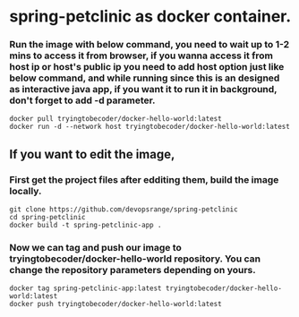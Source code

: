 # spring-petclinic as docker container.


### Run the image with below command, you need to wait up to 1-2 mins to access it from browser, if you wanna access it from host ip or host's public ip you need to add host option just like below command, and while running since this is an designed as interactive java app, if you want it to run it in background, don't forget to add -d parameter.
    
    docker pull tryingtobecoder/docker-hello-world:latest
    docker run -d --network host tryingtobecoder/docker-hello-world:latest

## If you want to edit the image,

### First get the project files after edditing them, build the image locally.

    git clone https://github.com/devopsrange/spring-petclinic
    cd spring-petclinic
    docker build -t spring-petclinic-app .
    
### Now we can tag and push our image to tryingtobecoder/docker-hello-world repository. You can change the repository parameters depending on yours.
    
    docker tag spring-petclinic-app:latest tryingtobecoder/docker-hello-world:latest
    docker push tryingtobecoder/docker-hello-world:latest
